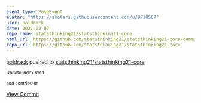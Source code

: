 ```yaml
---
event_type: PushEvent
avatar: "https://avatars.githubusercontent.com/u/871056?"
user: poldrack
date: 2021-02-07
repo_name: statsthinking21/statsthinking21-core
html_url: https://github.com/statsthinking21/statsthinking21-core/commit/e9a39be04394588e21519bb1998508305a307084
repo_url: https://github.com/statsthinking21/statsthinking21-core
---
```


<a href='https://github.com/poldrack' target='_blank'>poldrack</a> pushed to <a href='https://github.com/statsthinking21/statsthinking21-core' target='_blank'>statsthinking21/statsthinking21-core</a>

<small>Update index.Rmd

add contributor</small>

<a href='https://github.com/statsthinking21/statsthinking21-core/commit/e9a39be04394588e21519bb1998508305a307084' target='_blank'>View Commit</a>